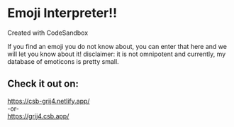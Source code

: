 # Emoji Interpreter!!
Created with CodeSandbox

If you find an emoji you do not know about, you can enter that here and
we will let you know about it!
disclaimer: it is not omnipotent and currently, my database of emoticons
is pretty small. 

## Check it out on:
https://csb-grij4.netlify.app/
       <br>-or- <br>
https://grij4.csb.app/
